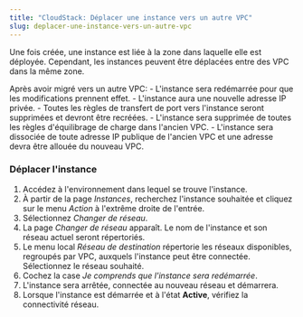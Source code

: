 ```yaml
---
title: "CloudStack: Déplacer une instance vers un autre VPC"
slug: deplacer-une-instance-vers-un-autre-vpc
---
```



Une fois créée, une instance est liée à la zone dans laquelle elle est déployée. Cependant, les instances peuvent être déplacées entre des VPC dans la même zone.

Après avoir migré vers un autre VPC:
    - L'instance sera redémarrée pour que les modifications prennent effet.
    - L'instance aura une nouvelle adresse IP privée.
    - Toutes les règles de transfert de port vers l'instance seront supprimées et devront être recréées.
    - L'instance sera supprimée de toutes les règles d'équilibrage de charge dans l'ancien VPC.
    - L'instance sera dissociée de toute adresse IP publique de l'ancien VPC et une adresse devra être allouée du nouveau VPC.

### Déplacer l'instance

1. Accédez à l'environnement dans lequel se trouve l'instance.
1. À partir de la page *Instances*, recherchez l'instance souhaitée et cliquez sur le menu *Action* à l'extrême droite de l'entrée.
1. Sélectionnez *Changer de réseau*.
1. La page *Changer de réseau* apparaît. Le nom de l'instance et son réseau actuel seront répertoriés.
1. Le menu local *Réseau de destination* répertorie les réseaux disponibles, regroupés par VPC, auxquels l'instance peut être connectée. Sélectionnez le réseau souhaité.
1. Cochez la case *Je comprends que l'instance sera redémarrée*.
1. L'instance sera arrêtée, connectée au nouveau réseau et démarrera.
1. Lorsque l'instance est démarrée et à l'état **Active**, vérifiez la connectivité réseau.
